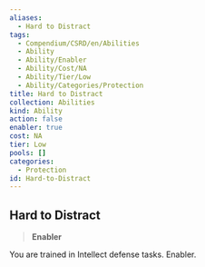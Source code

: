 ```yaml
---
aliases:
  - Hard to Distract
tags:
  - Compendium/CSRD/en/Abilities
  - Ability
  - Ability/Enabler
  - Ability/Cost/NA
  - Ability/Tier/Low
  - Ability/Categories/Protection
title: Hard to Distract
collection: Abilities
kind: Ability
action: false
enabler: true
cost: NA
tier: Low
pools: []
categories:
  - Protection
id: Hard-to-Distract
---
```

## Hard to Distract  
  
>**Enabler**
  
  
  
You are trained in Intellect defense tasks. Enabler.
